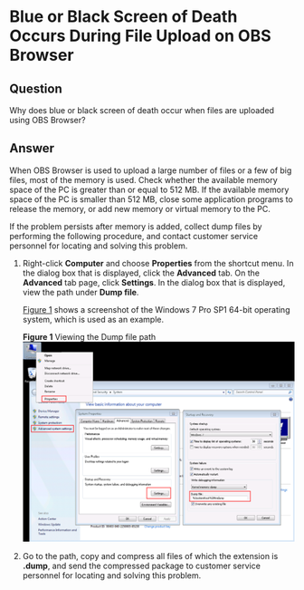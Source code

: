 # Blue or Black Screen of Death Occurs During File Upload on OBS Browser<a name="obs_03_0442"></a>

## Question<a name="s18319a5b1f984212b091c0f5e6a7902a"></a>

Why does blue or black screen of death occur when files are uploaded using OBS Browser?

## Answer<a name="se828d5ad3a27451cb5e521fdf7ae89b9"></a>

When OBS Browser is used to upload a large number of files or a few of big files, most of the memory is used. Check whether the available memory space of the PC is greater than or equal to 512 MB. If the available memory space of the PC is smaller than 512 MB, close some application programs to release the memory, or add new memory or virtual memory to the PC.

If the problem persists after memory is added, collect dump files by performing the following procedure, and contact customer service personnel for locating and solving this problem.

1.  Right-click  **Computer**  and choose  **Properties**  from the shortcut menu. In the dialog box that is displayed, click the  **Advanced**  tab. On the  **Advanced**  tab page, click  **Settings**. In the dialog box that is displayed, view the path under  **Dump file**.

    [Figure 1](#f47717ffaf52748978a29fe06579e969f)  shows a screenshot of the Windows 7 Pro SP1 64-bit operating system, which is used as an example.

    **Figure  1**  Viewing the Dump file path<a name="f47717ffaf52748978a29fe06579e969f"></a>  
    ![](figures/viewing-the-dump-file-path.png "viewing-the-dump-file-path")

2.  Go to the path, copy and compress all files of which the extension is  **.dump**, and send the compressed package to customer service personnel for locating and solving this problem.

